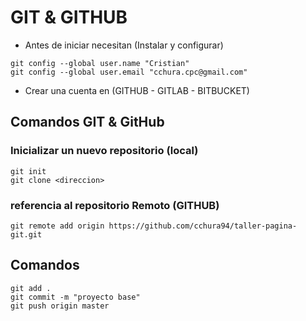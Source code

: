 # GIT & GITHUB
- Antes de iniciar necesitan (Instalar y configurar)
```
git config --global user.name "Cristian"
git config --global user.email "cchura.cpc@gmail.com"
```
- Crear una cuenta en (GITHUB - GITLAB - BITBUCKET)
## Comandos GIT & GitHub
### Inicializar un nuevo repositorio (local)
```
git init
git clone <direccion>
```
### referencia al repositorio Remoto (GITHUB)
```
git remote add origin https://github.com/cchura94/taller-pagina-git.git
```
## Comandos 
```
git add .
git commit -m "proyecto base"
git push origin master
```
